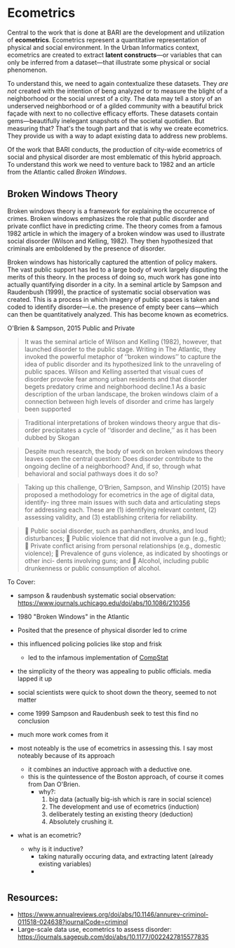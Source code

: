 # Ecometrics

Central to the work that is done at BARI are the development and utilization of  **ecometrics**. Ecometrics represent a quantitative representation of physical and social environment. In the Urban Informatics context, ecometrics are created to extract **latent constructs**—or variables that can only be inferred from a dataset—that illustrate some physical or social phenomenon. 

To understand this, we need to again contextualize these datasets. They _are not_ created with the intention of beng analyzed or to measure the blight of a neighborhood or the social unrest of a city. The data may tell a story of an underserved neighborhood or of a gilded community with a beautiful brick façade with next to no collective efficacy efforts. These datasets contain gems—beautifully inelegant snapshots of the societal quotidien. But measuring that? That's the tough part and that is why we create ecometrics. They provide us with a way to adapt existing data to address new problems.

Of the work that BARI conducts, the production of city-wide ecometrics of social and physical disorder are most emblematic of this hybrid approach. To understand this work we need to venture back to 1982 and an article from the Atlantic called _Broken Windows_.

## Broken Windows Theory


Broken windows theory is a framework for explaining the occurrence of crimes. Broken windows emphasizes the role that public disorder and private conflict have in predicting crime. The theory comes from a famous 1982 article in which the imagery of a broken window was used to illustrate social disorder (Wilson and Kelling, 1982). They then hypothesized that criminals are emboldened by the presence of disorder. 

Broken windows has historically captured the attention of policy makers. The vast public support has led to a large body of work largely disputing the merits of this theory. In the process of doing so, much work has gone into actually quantifying disorder in a city. In a seminal article by Sampson and Raudenbush (1999), the practice of systematic social observation was created. 
This is a process in which imagery of public spaces is taken and coded to identify disorder—i.e. the presence of empty beer cans—which can then be quantitatively analyzed. This has become known as ecometrics.



O'Brien & Sampson, 2015 Public and Private 

> It was the seminal article of Wilson and Kelling (1982), however, that launched disorder to the public stage. Writing in The Atlantic, they invoked the powerful metaphor of ‘‘broken windows’’ to capture the idea of public disorder and its hypothesized link to the unraveling of public spaces. Wilson and Kelling asserted that visual cues of disorder provoke fear among urban residents and that disorder begets predatory crime and neighborhood decline.1 As a basic description of the urban landscape, the broken windows claim of a connection between high levels of disorder and crime has largely been supported 

> Traditional interpretations of broken windows theory argue that dis- order precipitates a cycle of ‘‘disorder and decline,’’ as it has been dubbed by Skogan 

> Despite much research, the body of work on broken windows theory leaves open the central question: Does disorder contribute to the ongoing decline of a neighborhood? And, if so, through what behavioral and social pathways does it do so? 

> Taking up this challenge, O’Brien, Sampson, and Winship (2015) have proposed a methodology for ecometrics in the age of digital data, identify- ing three main issues with such data and articulating steps for addressing each. These are (1) identifying relevant content, (2) assessing validity, and (3) establishing criteria for reliability. 

> 􏰉 Public social disorder, such as panhandlers, drunks, and loud disturbances;
􏰉 Public violence that did not involve a gun (e.g., fight);
􏰉 Private conflict arising from personal relationships (e.g., domestic
violence);
􏰉 Prevalence of guns violence, as indicated by shootings or other inci-
dents involving guns; and
􏰉 Alcohol, including public drunkenness or public consumption of
alcohol.


To Cover:

- sampson & raudenbush systematic social observation: https://www.journals.uchicago.edu/doi/abs/10.1086/210356


- 1980 "Broken Windows" in the Atlantic
- Posited that the presence of physical disorder led to crime
- this influenced policing policies like stop and frisk
  - led to the infamous implementation of [CompStat](https://nymag.com/intelligencer/2018/03/the-crime-fighting-program-that-changed-new-york-forever.html)
- the simplicity of the theory was appealing to public officials. media lapped it up
- social scientists were quick to shoot down the theory, seemed to not matter
- come 1999 Sampson and Raudenbush seek to test this find no conclusion
- much more work comes from it
- most noteably is the use of ecometrics in assessing this. I say most noteably because of its approach
  - it combines an inductive approach with a deductive one.
  - this is the quintessence of the Boston approach, of course it comes from Dan O'Brien.
    - why?:
      1. big data (actually big-ish which is rare in social science)
      2. The development and use of ecometrics (induction)
      3. deliberately testing an existing theory (deduction)
      4. Absolutely crushing it.
- what is an ecometric?
  - why is it inductive?
    - taking naturally occuring data, and extracting latent (already existing variables)
    - 




#    
## Resources:

- https://www.annualreviews.org/doi/abs/10.1146/annurev-criminol-011518-024638?journalCode=criminol
- Large-scale data use, ecometrics to assess disorder: https://journals.sagepub.com/doi/abs/10.1177/0022427815577835
